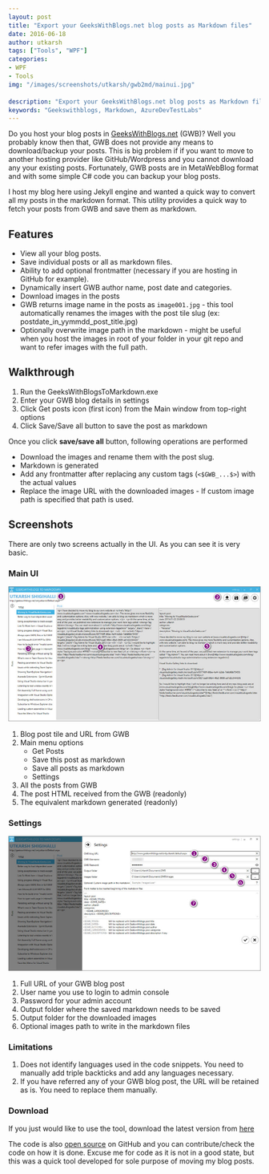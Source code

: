 ```yaml
---
layout: post
title: "Export your GeeksWithBlogs.net blog posts as Markdown files"
date: 2016-06-18 
author: utkarsh 
tags: ["Tools", "WPF"]
categories:
- WPF
- Tools
img: "/images/screenshots/utkarsh/gwb2md/mainui.jpg"

description: "Export your GeeksWithBlogs.net blog posts as Markdown files"
keywords: "Geekswithblogs, Markdown, AzureDevTestLabs"
---
```


Do you host your blog posts in [GeeksWithBlogs.net](http://www.geekswithblogs.net) (GWB)? Well you probably know then that, GWB does not provide any means to download/backup your posts. This is big problem if if you want to move to another hosting provider like GitHub/Wordpress and you cannot download any your existing posts. Fortunately, GWB posts are in MetaWebBlog format and with some simple C# code you can backup your blog posts. 

I host my blog here using Jekyll engine and wanted a quick way to convert all my posts in the markdown format. This utility provides a quick way to fetch your posts from GWB and save them as markdown.

<!--more--> 

## Features ##

- View all your blog posts.
- Save individual posts or all as markdown files.
- Ability to add optional frontmatter (necessary if you are hosting in GitHub for example).
- Dynamically insert GWB author name, post date and categories.
- Download images in the posts
- GWB returns image name in the posts as `image001.jpg` - this tool automatically renames the images with the post tile slug (ex: postdate_in_yymmdd_post_title.jpg)
- Optionally overwrite image path in the markdown - might be useful when you host the images in root of your folder in your git repo and want to refer images with the full path.

## Walkthrough ##

1. Run the GeeksWithBlogsToMarkdown.exe
2. Enter your GWB blog details in settings
3. Click Get posts icon (first icon) from the Main window from top-right options
4. Click Save/Save all button to save the post as markdown

Once you click **save/save all** button, following operations are performed

- Download the images and rename them with the post slug.
- Markdown is generated
- Add any frontmatter after replacing any custom tags (`<$GWB_...$>`) with the actual values
- Replace the image URL with the downloaded images - If custom image path is specified that path is used.
  
## Screenshots ##

There are only two screens actually in the UI. As you can see it is very basic.

### Main UI ###

![Main UI](/images/screenshots/utkarsh/gwb2md/mainui.jpg)

1. Blog post tile and URL from GWB
2. Main menu options
	- Get Posts
	- Save this post as markdown
	- Save all posts as markdown
	- Settings
3. All the posts from GWB
4. The post HTML received from the GWB (readonly)
5. The equivalent markdown generated  (readonly)

### Settings ###

![Settings screen](/images/screenshots/utkarsh/gwb2md/settings.jpg)

1. Full URL of your GWB blog post
2. User name you use to login to admin console
3. Password for your admin account
4. Output folder where the saved markdown needs to be saved
5. Output folder for the downloaded images
6. Optional images path to write in the markdown files

### Limitations ###
1. Does not identify languages used in the code snippets. You need to manually add triple backticks and add any languages necessary.
2. If you have referred any of your GWB blog post, the URL will be retained as is. You need to replace them manually.

### Download ###

If you just would like to use the tool, download the latest version from [here](https://github.com/onlyutkarsh/GeeksWithBlogsToMarkdown/releases)

The code is also [open source](https://github.com/onlyutkarsh/GeeksWithBlogsToMarkdown) on GitHub and you can contribute/check the code on how it is done. Excuse me for code as it is not in a good state, but this was a quick tool developed for sole purpose of moving my blog posts.